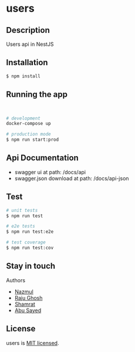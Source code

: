# users

## Description

Users api in NestJS

## Installation

```bash
$ npm install
```

## Running the app

```bash


# development
docker-compose up

# production mode
$ npm run start:prod
```

## Api Documentation
- swagger ui at path: /docs/api
- swagger.json download at path: /docs/api-json

## Test

```bash
# unit tests
$ npm run test

# e2e tests
$ npm run test:e2e

# test coverage
$ npm run test:cov
```

## Stay in touch
Authors 
- [Nazmul](https://github.com/nazmulb)
- [Raju Ghosh](https://github.com/)
- [Shamrat](https://github.com/)
- [Abu Sayed](https://github.com/abu-sayed)

## License

  users is [MIT licensed](LICENSE).
